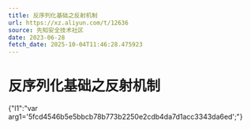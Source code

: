 ```yaml
---
title: 反序列化基础之反射机制
url: https://xz.aliyun.com/t/12636
source: 先知安全技术社区
date: 2023-06-28
fetch_date: 2025-10-04T11:46:28.475923
---
```


# 反序列化基础之反射机制

{"l1":"var arg1='5fcd4546b5e5bbcb78b773b2250e2cdb4da7d1acc3343da6ed';"}